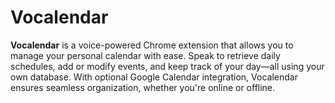 # Vocalendar
**Vocalendar** is a voice-powered Chrome extension that allows you to manage your personal calendar with ease. Speak to retrieve daily schedules, add or modify events, and keep track of your day—all using your own database. With optional Google Calendar integration, Vocalendar ensures seamless organization, whether you're online or offline.

